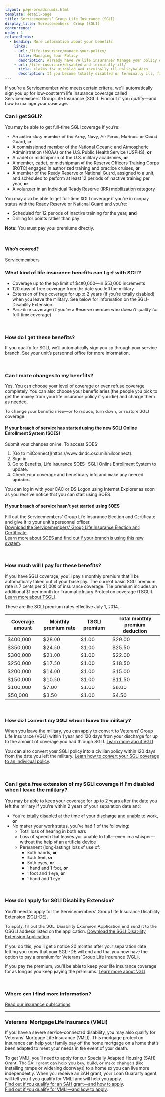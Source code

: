 ```yaml
---
layout: page-breadcrumbs.html
template: detail-page
title: Servicemembers’ Group Life Insurance (SGLI)
display_title: Servicemembers' Group (SGLI)
concurrence: 
order: 1
relatedlinks:
  - heading: More information about your benefits
    links:
    - url: /life-insurance/manage-your-policy/
      title: Managing Your Policy
      description: Already have VA life insurance? Manage your policy online.
    - url: /life-insurance/disabled-and-terminally-ill/
      title: Claims for Disabled and Terminally Ill Policyholders
      description: If you become totally disabled or terminally ill, find out if you can get certain benefits.
---
```


<div class="va-introtext">

If you’re a Servicemember who meets certain criteria, we'll automatically sign you up for low-cost term life insurance coverage called Servicemembers’ Group Life Insurance (SGLI). Find out if you qualify—and how to manage your coverage.

</div>

<div class="feature">

### Can I get SGLI? 

You may be able to get full-time SGLI coverage if you’re: 

- An active-duty member of the Army, Navy, Air Force, Marines, or Coast Guard, **or**
- A commissioned member of the National Oceanic and Atmospheric Administration (NOAA) or the U.S. Public Health Service (USPHS), **or**
- A cadet or midshipman of the U.S. military academies, **or**
- A member, cadet, or midshipman of the Reserve Officers Training Corps (ROTC) engaged in authorized training and practice cruises, **or**
- A member of the Ready Reserve or National Guard, assigned to a unit, and scheduled to perform at least 12 periods of inactive training per year, **or**
- A volunteer in an Individual Ready Reserve (IRR) mobilization category

You may also be able to get full-time SGLI coverage if you’re in nonpay status with the Ready Reserve or National Guard and you’re:

- Scheduled for 12 periods of inactive training for the year, **and**
- Drilling for points rather than pay

**Note:** You must pay your premiums directly.

<br>

#### Who’s covered? 

Servicemembers

</div>

### What kind of life insurance benefits can I get with SGLI?

- Coverage up to the top limit of $400,000—in $50,000 increments
- 120 days of free coverage from the date you left the military
- Extension of free coverage for up to 2 years (if you’re totally disabled) when you leave the military. See below for information on the SGLI-Disability Extension.
- Part-time coverage (if you’re a Reserve member who doesn’t qualify for full-time coverage)

<br>

### How do I get these benefits?

If you qualify for SGLI, we’ll automatically sign you up through your service branch. See your unit’s personnel office for more information.

<br>

### Can I make changes to my benefits? 

Yes. You can choose your level of coverage or even refuse coverage completely. You can also choose your beneficiaries (the people you pick to get the money from your life insurance policy if you die) and change them as needed.

To change your beneficiaries—or to reduce, turn down, or restore SGLI coverage: 

#### If your branch of service has started using the new SGLI Online Enrollment System (SOES)

Submit your changes online. To access SOES:

<ol class="process" markdown="1">
  <li class="process-step list-one">[Go to milConnect](https://www.dmdc.osd.mil/milconnect).</li>
  <li class="process-step list-two">Sign in.</li>
  <li class="process-step list-three">Go to Benefits, Life Insurance SOES- SGLI Online Enrollment System to update.</li>
  <li class="process-step list-four">Check your coverage and beneficiary info and make any needed updates.</li>
 </ol>

You can log in with your CAC or DS Logon using Internet Explorer as soon as you receive notice that you can start using SOES. 

#### If your branch of service hasn't yet started using SOES

Fill out the Servicemembers' Group Life Insurance Election and Certificate and give it to your unit's personnel officer. <br>
[Download the Servicemembers' Group Life Insurance Election and Certificate](http://www.benefits.va.gov/INSURANCE/forms/SGLV_8286_ed2017-04.pdf).
<br>
[Learn more about SOES and find out if your branch is using this new system](http://www.benefits.va.gov/INSURANCE/SOES.asp).

<br>

### How much will I pay for these benefits?

If you have SGLI coverage, you’ll pay a monthly premium that’ll be automatically taken out of your base pay. The current basic SGLI premium rate is 7 cents per $1,000 of insurance coverage. The premium includes an additional $1 per month for Traumatic Injury Protection coverage (TSGLI). [Learn more about TSGLI](/life-insurance/options-and-eligibility/tsgli/).

These are the SGLI premium rates effective July 1, 2014.

| Coverage amount | Monthly premium rate | TSGLI premium | Total monthly premium deduction |
| --- | --- | --- | --- |
| $400,000 | $28.00 | $1.00 | $29.00 |
| $350,000 | $24.50 | $1.00 | $25.50 |
| $300,000 | $21.00 | $1.00 | $22.00 |
| $250,000 | $17.50 | $1.00 | $18.50 |
| $200,000 | $14.00  | $1.00 |$15.00  |
| $150,000 | $10.50 | $1.00 | $11.50 |
| $100,000 | $7.00 | $1.00 | $8.00 |
| $50,000 | $3.50 | $1.00 | $4.50 |

<br>

### How do I convert my SGLI when I leave the military? 
When you leave the military, you can apply to convert to Veterans’ Group Life Insurance (VGLI) within 1 year and 120 days from your discharge for up to the amount of coverage you had through SGLI. [Learn more about VGLI](/life-insurance/options-and-eligibility/vgli/).

You can also convert your SGLI policy into a civilian policy within 120 days from the date you left the military. [Learn how to convert your SGLI coverage to an individual policy](http://www.benefits.va.gov/INSURANCE/forms/SGL133_ed2015-06.pdf).

<br>

### Can I get a free extension of my SGLI coverage if I’m disabled when I leave the military? 
You may be able to keep your coverage for up to 2 years after the date you left the military if you're within 2 years of your separation date and:

- You’re totally disabled at the time of your discharge and unable to work, **or**
- No matter your work status, you’ve had 1 of the following:
  - Total loss of hearing in both ears
  - Loss of speech that leaves you unable to talk—even in a whisper—without the help of an artificial device
  - Permanent (long-lasting) loss of use of:
    - Both hands, **or**
    - Both feet, **or**
    - Both eyes, **or**
    - 1 hand and 1 foot, **or**
    - 1 foot and 1 eye, **or**
    - 1 hand and 1 eye

<br>

### How do I apply for SGLI Disability Extension? 

You’ll need to apply for the Servicemembers’ Group Life Insurance Disability Extension (SGLI-DE). 

To apply, fill out the SGLI Disability Extension Application and send it to the OSGLI address listed on the application. [Download the SGLI Disability Extension Application](http://www.benefits.va.gov/INSURANCE/forms/SGLV_8715.pdf).

If you do this, you’ll get a notice 20 months after your separation date letting you know that your SGLI-DE will end and that you now have the option to pay a premium for Veterans’ Group Life Insurance (VGLI).

If you pay the premium, you’ll be able to keep your life insurance coverage for as long as you keep paying the premiums. [Learn more about VGLI](/life-insurance/options-and-eligibility/vgli/).

<br>

### Where can I find more information?

[Read our insurance publications](http://www.benefits.va.gov/INSURANCE/ins_publications.asp)

------------

### Veterans’ Mortgage Life Insurance (VMLI)

If you have a severe service-connected disability, you may also qualify for Veterans’ Mortgage Life Insurance (VMLI). This mortgage protection insurance can help your family pay off the home mortgage on a home that’s been adapted to meet your needs in the event of your death.

To get VMLI, you’ll need to apply for our Specially Adapted Housing (SAH) Grant. The SAH grant can help you buy, build, or make changes (like installing ramps or widening doorways) to a home so you can live more independently. When you receive an SAH grant, your Loan Guaranty agent will tell you if you qualify for VMLI and will help you apply. <br>
[Find out if you qualify for an SAH grant—and how to apply](http://www.benefits.va.gov/homeloans/adaptedhousing.asp). <br>
[Find out if you qualify for VMLI—and how to apply](/life-insurance/options-and-eligibility/vmli/).
